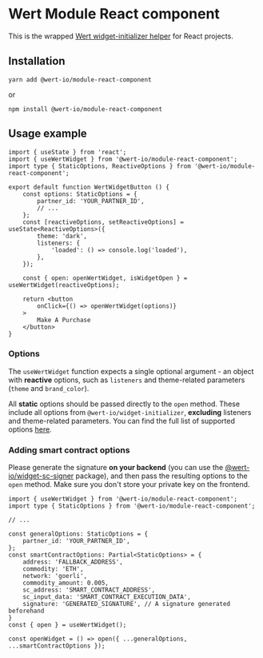 # Wert Module React component

This is the wrapped [Wert widget-initializer helper](https://www.npmjs.com/package/@wert-io/widget-initializer) for React projects.

## Installation

```
yarn add @wert-io/module-react-component
```

or

```
npm install @wert-io/module-react-component
```

## Usage example

```
import { useState } from 'react';
import { useWertWidget } from '@wert-io/module-react-component';
import type { StaticOptions, ReactiveOptions } from '@wert-io/module-react-component';

export default function WertWidgetButton () {
    const options: StaticOptions = {
        partner_id: 'YOUR_PARTNER_ID',
        // ...
    };
    const [reactiveOptions, setReactiveOptions] = useState<ReactiveOptions>({
        theme: 'dark',
        listeners: {
            'loaded': () => console.log('loaded'),
        },
    });

    const { open: openWertWidget, isWidgetOpen } = useWertWidget(reactiveOptions);

    return <button
        onClick={() => openWertWidget(options)}
    >
        Make A Purchase
    </button>
}
```

### Options
The `useWertWidget` function expects a single optional argument - an object with **reactive** options, such as `listeners` and theme-related parameters (`theme` and `brand_color`).

All **static** options should be passed directly to the `open` method. These include all options from `@wert-io/widget-initializer`, **excluding** listeners and theme-related parameters. You can find the full list of supported options [here](https://www.npmjs.com/package/@wert-io/widget-initializer#options).

### Adding smart contract options

Please generate the signature **on your backend** (you can use the [@wert-io/widget-sc-signer](https://www.npmjs.com/package/@wert-io/widget-sc-signer) package), and then pass the resulting options to the `open` method. Make sure you don't store your private key on the frontend.

```
import { useWertWidget } from '@wert-io/module-react-component';
import type { StaticOptions } from '@wert-io/module-react-component';

// ...

const generalOptions: StaticOptions = {
    partner_id: 'YOUR_PARTNER_ID',
};
const smartContractOptions: Partial<StaticOptions> = {
    address: 'FALLBACK_ADDRESS',
    commodity: 'ETH',
    network: 'goerli',
    commodity_amount: 0.005,
    sc_address: 'SMART_CONTRACT_ADDRESS',
    sc_input_data: 'SMART_CONTRACT_EXECUTION_DATA',
    signature: 'GENERATED_SIGNATURE', // A signature generated beforehand
}
const { open } = useWertWidget();

const openWidget = () => open({ ...generalOptions, ...smartContractOptions });
```
